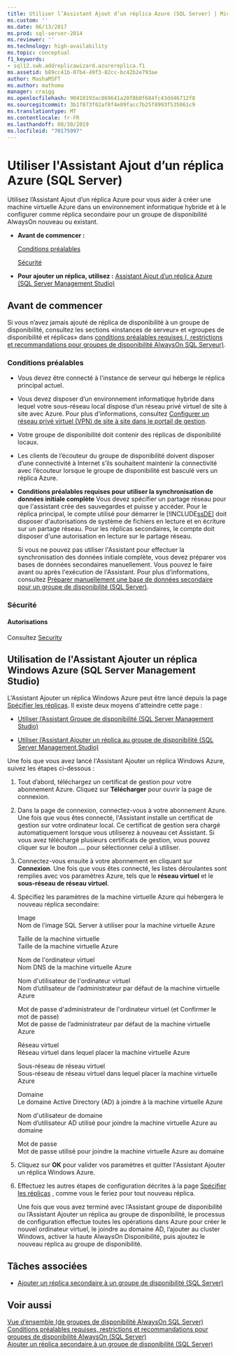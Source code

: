 ```yaml
---
title: Utiliser l’Assistant Ajout d’un réplica Azure (SQL Server) | Microsoft Docs
ms.custom: ''
ms.date: 06/13/2017
ms.prod: sql-server-2014
ms.reviewer: ''
ms.technology: high-availability
ms.topic: conceptual
f1_keywords:
- sql12.swb.addreplicawizard.azurereplica.f1
ms.assetid: b89cc41b-07b4-49f3-82cc-bc42b2e793ae
author: MashaMSFT
ms.author: mathoma
manager: craigg
ms.openlocfilehash: 90418193ac869641a20f8b0f684fc43dd46712f8
ms.sourcegitcommit: 3b1f873f02af8f4e89facc7b25f8993f535061c9
ms.translationtype: MT
ms.contentlocale: fr-FR
ms.lasthandoff: 08/30/2019
ms.locfileid: "70175997"
---
```

# <a name="use-the-add-azure-replica-wizard-sql-server"></a>Utiliser l'Assistant Ajout d’un réplica Azure (SQL Server)
  Utilisez l’Assistant Ajout d’un réplica Azure pour vous aider à créer une machine virtuelle Azure dans un environnement informatique hybride et à le configurer comme réplica secondaire pour un groupe de disponibilité AlwaysOn nouveau ou existant.  
  
-   **Avant de commencer :**  
  
     [Conditions préalables](#Prerequisites)  
  
     [Sécurité](#Security)  
  
-   **Pour ajouter un réplica, utilisez :**  [Assistant Ajout d’un réplica Azure (SQL Server Management Studio)](#SSMSProcedure)  
  
##  <a name="BeforeYouBegin"></a> Avant de commencer  
 Si vous n’avez jamais ajouté de réplica de disponibilité à un groupe de disponibilité, consultez les sections «instances de serveur» et «groupes de disponibilité et réplicas» dans [conditions préalables requises &#40;, restrictions et recommandations pour groupes de disponibilité AlwaysOn SQL Serveur&#41;](prereqs-restrictions-recommendations-always-on-availability.md).  
  
###  <a name="Prerequisites"></a> Conditions préalables  
  
-   Vous devez être connecté à l'instance de serveur qui héberge le réplica principal actuel.  
  
-   Vous devez disposer d’un environnement informatique hybride dans lequel votre sous-réseau local dispose d’un réseau privé virtuel de site à site avec Azure. Pour plus d’informations, consultez [Configurer un réseau privé virtuel (VPN) de site à site dans le portail de gestion](https://azure.microsoft.com/documentation/articles/vpn-gateway-site-to-site-create).  
  
-   Votre groupe de disponibilité doit contenir des réplicas de disponibilité locaux.  
  
-   Les clients de l’écouteur du groupe de disponibilité doivent disposer d’une connectivité à Internet s’ils souhaitent maintenir la connectivité avec l’écouteur lorsque le groupe de disponibilité est basculé vers un réplica Azure.  
  
-   **Conditions préalables requises pour utiliser la synchronisation de données initiale complète** Vous devez spécifier un partage réseau pour que l'assistant crée des sauvegardes et puisse y accéder. Pour le réplica principal, le compte utilisé pour démarrer le [!INCLUDE[ssDE](../../../includes/ssde-md.md)] doit disposer d'autorisations de système de fichiers en lecture et en écriture sur un partage réseau. Pour les réplicas secondaires, le compte doit disposer d'une autorisation en lecture sur le partage réseau.  
  
     Si vous ne pouvez pas utiliser l'Assistant pour effectuer la synchronisation des données initiale complète, vous devez préparer vos bases de données secondaires manuellement. Vous pouvez le faire avant ou après l'exécution de l'Assistant. Pour plus d’informations, consultez [Préparer manuellement une base de données secondaire pour un groupe de disponibilité &#40;SQL Server&#41;](manually-prepare-a-secondary-database-for-an-availability-group-sql-server.md).  
  
###  <a name="Security"></a> Sécurité  
  
####  <a name="Permissions"></a> Autorisations  
 Consultez [Security](use-the-add-replica-to-availability-group-wizard-sql-server-management-studio.md#Security)  
  
##  <a name="SSMSProcedure"></a> Utilisation de l'Assistant Ajouter un réplica Windows Azure (SQL Server Management Studio)  
 L'Assistant Ajouter un réplica Windows Azure peut être lancé depuis la page [Spécifier les réplicas](specify-replicas-page-new-availability-group-wizard-add-replica-wizard.md). Il existe deux moyens d'atteindre cette page :  
  
-   [Utiliser l’Assistant Groupe de disponibilité &#40;SQL Server Management Studio&#41;](use-the-availability-group-wizard-sql-server-management-studio.md)  
  
-   [Utiliser l’Assistant Ajouter un réplica au groupe de disponibilité &#40;SQL Server Management Studio&#41;](use-the-add-replica-to-availability-group-wizard-sql-server-management-studio.md)  
  
 Une fois que vous avez lancé l'Assistant Ajouter un réplica Windows Azure, suivez les étapes ci-dessous :  
  
1.  Tout d’abord, téléchargez un certificat de gestion pour votre abonnement Azure. Cliquez sur **Télécharger** pour ouvrir la page de connexion.  
  
2.  Dans la page de connexion, connectez-vous à votre abonnement Azure. Une fois que vous êtes connecté, l'Assistant installe un certificat de gestion sur votre ordinateur local. Ce certificat de gestion sera chargé automatiquement lorsque vous utiliserez à nouveau cet Assistant. Si vous avez téléchargé plusieurs certificats de gestion, vous pouvez cliquer sur le bouton **...** pour sélectionner celui à utiliser.  
  
3.  Connectez-vous ensuite à votre abonnement en cliquant sur **Connexion**. Une fois que vous êtes connecté, les listes déroulantes sont remplies avec vos paramètres Azure, tels que le **réseau virtuel** et le **sous-réseau de réseau virtuel**.  
  
4.  Spécifiez les paramètres de la machine virtuelle Azure qui hébergera le nouveau réplica secondaire:  
  
     Image  
     Nom de l’image SQL Server à utiliser pour la machine virtuelle Azure  
  
     Taille de la machine virtuelle  
     Taille de la machine virtuelle Azure  
  
     Nom de l'ordinateur virtuel  
     Nom DNS de la machine virtuelle Azure  
  
     Nom d'utilisateur de l'ordinateur virtuel  
     Nom d’utilisateur de l’administrateur par défaut de la machine virtuelle Azure  
  
     Mot de passe d'administrateur de l'ordinateur virtuel (et Confirmer le mot de passe)  
     Mot de passe de l’administrateur par défaut de la machine virtuelle Azure  
  
     Réseau virtuel  
     Réseau virtuel dans lequel placer la machine virtuelle Azure  
  
     Sous-réseau de réseau virtuel  
     Sous-réseau de réseau virtuel dans lequel placer la machine virtuelle Azure  
  
     Domaine  
     Le domaine Active Directory (AD) à joindre à la machine virtuelle Azure  
  
     Nom d'utilisateur de domaine  
     Nom d’utilisateur AD utilisé pour joindre la machine virtuelle Azure au domaine  
  
     Mot de passe  
     Mot de passe utilisé pour joindre la machine virtuelle Azure au domaine  
  
5.  Cliquez sur **OK** pour valider vos paramètres et quitter l'Assistant Ajouter un réplica Windows Azure.  
  
6.  Effectuez les autres étapes de configuration décrites à la page [Spécifier les réplicas](specify-replicas-page-new-availability-group-wizard-add-replica-wizard.md) , comme vous le feriez pour tout nouveau réplica.  
  
     Une fois que vous avez terminé avec l’Assistant groupe de disponibilité ou l’Assistant Ajouter un réplica au groupe de disponibilité, le processus de configuration effectue toutes les opérations dans Azure pour créer le nouvel ordinateur virtuel, le joindre au domaine AD, l’ajouter au cluster Windows, activer la haute AlwaysOn Disponibilité, puis ajoutez le nouveau réplica au groupe de disponibilité.  
  
##  <a name="RelatedTasks"></a> Tâches associées  
  
-   [Ajouter un réplica secondaire à un groupe de disponibilité &#40;SQL Server&#41;](add-a-secondary-replica-to-an-availability-group-sql-server.md)  
  
## <a name="see-also"></a>Voir aussi  
 [Vue d’ensemble &#40;de groupes de disponibilité AlwaysOn SQL Server&#41;](overview-of-always-on-availability-groups-sql-server.md)   
 [Conditions préalables requises, restrictions et recommandations pour groupes de disponibilité AlwaysOn &#40;SQL Server&#41;](prereqs-restrictions-recommendations-always-on-availability.md)   
 [Ajouter un réplica secondaire à un groupe de disponibilité &#40;SQL Server&#41;](add-a-secondary-replica-to-an-availability-group-sql-server.md)  
  
  
